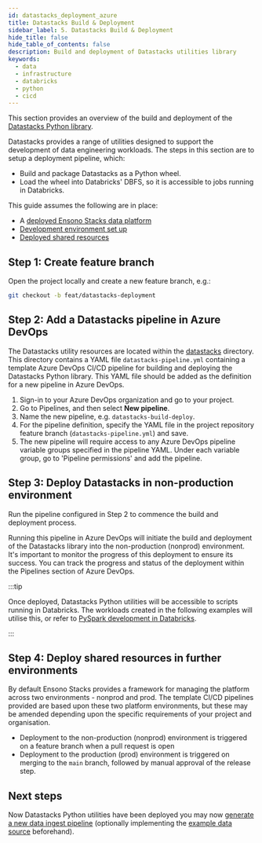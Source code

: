 ```yaml
---
id: datastacks_deployment_azure
title: Datastacks Build & Deployment
sidebar_label: 5. Datastacks Build & Deployment
hide_title: false
hide_table_of_contents: false
description: Build and deployment of Datastacks utilities library
keywords:
  - data
  - infrastructure
  - databricks
  - python
  - cicd
---
```


This section provides an overview of the build and deployment of the [Datastacks Python library](../etl_pipelines/pyspark_utilities.md).

Datastacks provides a range of utilities designed to support the development of data engineering workloads. The steps in this section are to setup a deployment pipeline, which:

- Build and package Datastacks as a Python wheel.
- Load the wheel into Databricks' DBFS, so it is accessible to jobs running in Databricks.

This guide assumes the following are in place:

- A [deployed Ensono Stacks data platform](core_data_platform_deployment_azure.md)
- [Development environment set up](dev_quickstart_data_azure.md)
- [Deployed shared resources](shared_resources_deployment_azure.md)

## Step 1: Create feature branch

Open the project locally and create a new feature branch, e.g.:

```bash
git checkout -b feat/datastacks-deployment
```

## Step 2: Add a Datastacks pipeline in Azure DevOps

The Datastacks utility resources are located within the [datastacks](https://github.com/ensono/stacks-azure-data/tree/main/datastacks) directory. This directory contains a YAML file `datastacks-pipeline.yml` containing a template Azure DevOps CI/CD pipeline for building and deploying the Datastacks Python library.
This YAML file should be added as the definition for a new pipeline in Azure DevOps.

1. Sign-in to your Azure DevOps organization and go to your project.
2. Go to Pipelines, and then select **New pipeline**.
3. Name the new pipeline, e.g. `datastacks-build-deploy`.
4. For the pipeline definition, specify the YAML file in the project repository feature branch (`datastacks-pipeline.yml`) and save.
5. The new pipeline will require access to any Azure DevOps pipeline variable groups specified in the pipeline YAML. Under each variable group, go to 'Pipeline permissions' and add the pipeline.

## Step 3: Deploy Datastacks in non-production environment

Run the pipeline configured in Step 2 to commence the build and deployment process.

Running this pipeline in Azure DevOps will initiate the build and deployment of the Datastacks library into the non-production (nonprod) environment. It's important to monitor the progress of this deployment to ensure its success. You can track the progress and status of the deployment within the Pipelines section of Azure DevOps.

:::tip

Once deployed, Datastacks Python utilities will be accessible to scripts running in Databricks. The workloads created in the following examples will utilise this, or refer to [PySpark development in Databricks](./dev_quickstart_data_azure.md#optional-pyspark-development-in-databricks).

:::

## Step 4: Deploy shared resources in further environments

By default Ensono Stacks provides a framework for managing the platform across two environments - nonprod and prod.
The template CI/CD pipelines provided are based upon these two platform environments, but these may be amended depending upon the specific requirements of your project and organisation.

- Deployment to the non-production (nonprod) environment is triggered on a feature branch when a pull request is open
- Deployment to the production (prod) environment is triggered on merging to the `main` branch, followed by manual approval of the release step.

## Next steps

Now Datastacks Python utilities have been deployed you may now [generate a new data ingest pipeline](./ingest_pipeline_deployment_azure.md) (optionally implementing the [example data source](example_data_source.md) beforehand).
